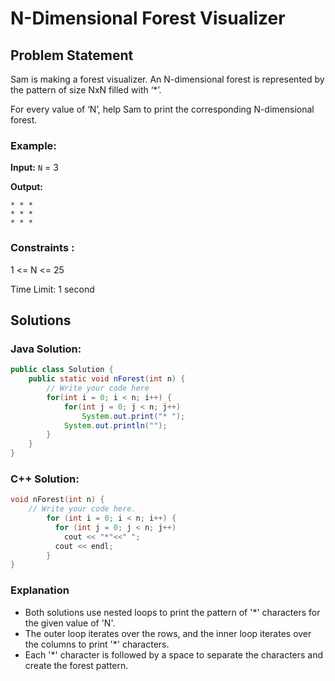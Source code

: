 # N-Dimensional Forest Visualizer

## Problem Statement

Sam is making a forest visualizer. An N-dimensional forest is represented by the pattern of size NxN filled with ‘*’.

For every value of ‘N’, help Sam to print the corresponding N-dimensional forest.

### Example:

**Input:** `N` = 3

**Output:** 
```
* * *
* * *
* * *
```

### Constraints :

1 <= N <= 25

Time Limit: 1 second

## Solutions

### Java Solution:

```java
public class Solution {
    public static void nForest(int n) {
        // Write your code here
        for(int i = 0; i < n; i++) {
            for(int j = 0; j < n; j++)
                System.out.print("* ");
            System.out.println("");
        }
    }
}
```

###  C++ Solution:

```cpp
void nForest(int n) {
	// Write your code here.
        for (int i = 0; i < n; i++) {
          for (int j = 0; j < n; j++)
            cout << "*"<<" ";
          cout << endl;
        }
}
```

### Explanation
- Both solutions use nested loops to print the pattern of '*' characters for the given value of 'N'.
- The outer loop iterates over the rows, and the inner loop iterates over the columns to print '*' characters.
- Each '*' character is followed by a space to separate the characters and create the forest pattern.